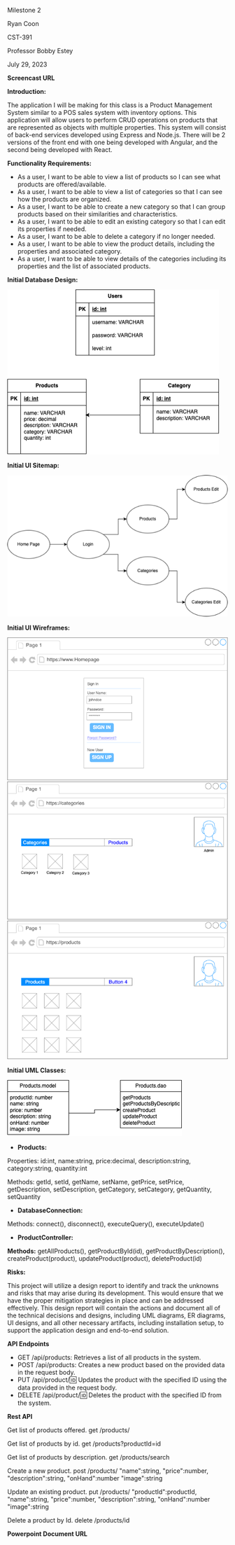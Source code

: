 Milestone 2

Ryan Coon

CST-391

Professor Bobby Estey

July 29, 2023

**Screencast URL**



**Introduction:**

The application I will be making for this class is a Product Management System similar to a POS sales system with inventory options. This application will allow users to perform CRUD operations on products that are represented as objects with multiple properties. This system will consist of back-end services developed using Express and Node.js. There will be 2 versions of the front end with one being developed with Angular, and the second being developed with React.

**Functionality Requirements:**

- As a user, I want to be able to view a list of products so I can see what products are offered/available.
- As a user, I want to be able to view a list of categories so that I can see how the products are organized.
- As a user, I want to be able to create a new category so that I can group products based on their similarities and characteristics.
- As a user, I want to be able to edit an existing category so that I can edit its properties if needed.
- As a user, I want to be able to delete a category if no longer needed.
- As a user, I want to be able to view the product details, including the properties and associated category.
- As a user, I want to be able to view details of the categories including its properties and the list of associated products.

**Initial Database Design:**

![Alt text](image.png)

**Initial UI Sitemap:**

![Alt text](image-1.png)

**Initial UI Wireframes:**

![Alt text](image-2.png)
![Alt text](image-3.png)
![Alt text](image-4.png)


**Initial UML Classes:**

![Alt text](uml.png)

- **Products:**

Properties: id:int, name:string, price:decimal, description:string, category:string, quantity:int

Methods: getId, setId, getName, setName, getPrice, setPrice, getDescription, setDescription, getCategory, setCategory, getQuantity, setQuantity


- **DatabaseConnection:**

Methods: connect(), disconnect(), executeQuery(), executeUpdate()


- **ProductController:**

**Methods:** getAllProducts(), getProductById(id), getProductByDescription(), createProduct(product), updateProduct(product), deleteProduct(id)


**Risks:**

This project will utilize a design report to identify and track the unknowns and risks that may arise during its development. This would ensure that we have the proper mitigation strategies in place and can be addressed effectively. This design report will contain the actions and document all of the technical decisions and designs, including UML diagrams, ER diagrams, UI designs, and all other necessary artifacts, including installation setup, to support the application design and end-to-end solution.

**API Endpoints**

- GET /api/products: Retrieves a list of all products in the system.
- POST /api/products: Creates a new product based on the provided data in the request body.
- PUT /api/product/:id: Updates the product with the specified ID using the data provided in the request body.
- DELETE /api/product/:id: Deletes the product with the specified ID from the system.

**Rest API**

Get list of products offered.
get /products/

Get list of products by id.
get /products?productId=id

Get list of products by description.
get /products/search

Create a new product.
post /products/
"name":string,
"price":number,
"description":string,
"onHand":number
"image":string

Update an existing product.
put /products/
"productId":productId,
"name":string,
"price":number,
"description":string,
"onHand":number
"image":string

Delete a product by Id.
delete /products/id

**Powerpoint Document URL**